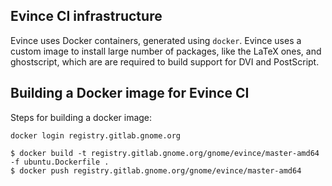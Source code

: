 Evince CI infrastructure
------------------------

Evince uses Docker containers, generated using `docker`. Evince uses
a custom image to install large number of packages, like the LaTeX ones,
and ghostscript, which are are required to build support for DVI and
PostScript.

Building a Docker image for Evince CI
-------------------------------------

Steps for building a docker image:

```
docker login registry.gitlab.gnome.org
```

```
$ docker build -t registry.gitlab.gnome.org/gnome/evince/master-amd64 -f ubuntu.Dockerfile .
$ docker push registry.gitlab.gnome.org/gnome/evince/master-amd64
```

